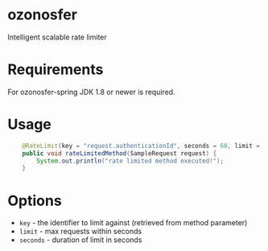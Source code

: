 # ozonosfer

Intelligent scalable rate limiter

# Requirements

For ozonosfer-spring JDK 1.8 or newer is required.


# Usage

```java
    @RateLimit(key = "request.authenticationId", seconds = 60, limit = 1000)
    public void rateLimitedMethod(SampleRequest request) {
        System.out.println("rate limited method executed!");
    }
```

# Options

* ```key``` - the identifier to limit against (retrieved from method parameter)
* ```limit``` - max requests within seconds
* ```seconds``` - duration of limit in seconds